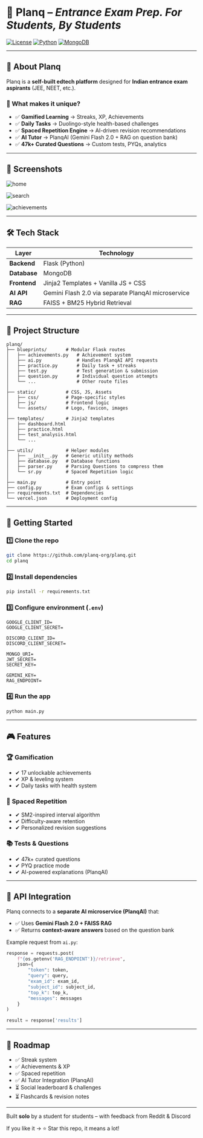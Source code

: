 # 🚀 Planq – *Entrance Exam Prep. For Students, By Students*

[![License](https://img.shields.io/badge/license-MIT-green)](LICENSE)
[![Python](https://img.shields.io/badge/python-3.9+-blue)](https://www.python.org/)
[![MongoDB](https://img.shields.io/badge/database-MongoDB-brightgreen)](https://www.mongodb.com/)

---

## 📖 About Planq

Planq is a **self-built edtech platform** designed for **Indian entrance exam aspirants** (JEE, NEET, etc.).

### 🎯 What makes it unique?

- ✅ **Gamified Learning** → Streaks, XP, Achievements
- ✅ **Daily Tasks** → Duolingo-style health-based challenges
- ✅ **Spaced Repetition Engine** → AI-driven revision recommendations
- ✅ **AI Tutor** → PlanqAI (Gemini Flash 2.0 + RAG on question bank)
- ✅ **47k+ Curated Questions** → Custom tests, PYQs, analytics

---

## 📸 Screenshots
![home](/screenshots/home.png)

![search](/screenshots/search.png)

![achievements](/screenshots/achievements.png)

---

## 🛠 Tech Stack

| Layer        | Technology                                         |
| ------------ | -------------------------------------------------- |
| **Backend**  | Flask (Python)                                     |
| **Database** | MongoDB                                            |
| **Frontend** | Jinja2 Templates + Vanilla JS + CSS                |
| **AI API**   | Gemini Flash 2.0 via separate PlanqAI microservice |
| **RAG**      | FAISS + BM25 Hybrid Retrieval                      |

---

## 📂 Project Structure

```
planq/
├── blueprints/       # Modular Flask routes
│   ├── achievements.py   # Achievement system
│   ├── ai.py             # Handles PlanqAI API requests
│   ├── practice.py       # Daily task + streaks
│   ├── test.py           # Test generation & submission
│   ├── question.py       # Individual question attempts
│   └── ...               # Other route files
│
├── static/           # CSS, JS, Assets
│   ├── css/          # Page-specific styles
│   ├── js/           # Frontend logic
│   └── assets/       # Logo, favicon, images
│
├── templates/        # Jinja2 templates
│   ├── dashboard.html
│   ├── practice.html
│   ├── test_analysis.html
│   └── ...
│
├── utils/            # Helper modules
│   ├── __init__.py   # Generic utility methods
│   ├── database.py   # Database functions
│   ├── parser.py     # Parsing Questions to compress them
│   └── sr.py         # Spaced Repetition logic
│
├── main.py           # Entry point
├── config.py         # Exam configs & settings
├── requirements.txt  # Dependencies
└── vercel.json       # Deployment config
```

---

## 🚀 Getting Started

### 1️⃣ Clone the repo

```bash
git clone https://github.com/planq-org/planq.git
cd planq
```

### 2️⃣ Install dependencies

```bash
pip install -r requirements.txt
```

### 3️⃣ Configure environment (`.env`)

```
GOOGLE_CLIENT_ID=
GOOGLE_CLIENT_SECRET=

DISCORD_CLIENT_ID=
DISCORD_CLIENT_SECRET=

MONGO_URI=
JWT_SECRET=
SECRET_KEY=

GEMINI_KEY=
RAG_ENDPOINT=
```

### 4️⃣ Run the app

```bash
python main.py
```

---

## 🎮 Features

### 🏆 **Gamification**

- ✔ 17 unlockable achievements
- ✔ XP & leveling system
- ✔ Daily tasks with health system

### 🧠 **Spaced Repetition**

- ✔ SM2-inspired interval algorithm
- ✔ Difficulty-aware retention
- ✔ Personalized revision suggestions

### 📚 **Tests & Questions**

- ✔ 47k+ curated questions
- ✔ PYQ practice mode
- ✔ AI-powered explanations (PlanqAI)

---

## 🧩 API Integration

Planq connects to a **separate AI microservice (PlanqAI)** that:
* ✅ Uses **Gemini Flash 2.0 + FAISS RAG**
* ✅ Returns **context-aware answers** based on the question bank

Example request from `ai.py`:

```python
response = requests.post(
    f"{os.getenv('RAG_ENDPOINT')}/retrieve",
    json={
        "token": token,
        "query": query,
        "exam_id": exam_id,
        "subject_id": subject_id,
        "top_k": top_k,
        "messages": messages
    }
)

result = response['results']
```

---

## 📅 Roadmap

* ✅ Streak system
* ✅ Achievements & XP
* ✅ Spaced repetition
* ✅ AI Tutor Integration (PlanqAI)
* ⏳ Social leaderboard & challenges
* ⏳ Flashcards & revision notes

---


Built **solo** by a student for students – with feedback from Reddit & Discord

If you like it → ⭐ Star this repo, it means a lot!
